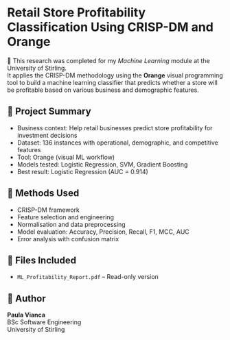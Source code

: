# Retail Store Profitability Classification Using CRISP-DM and Orange

📄 This research was completed for my *Machine Learning* module at the University of Stirling.  
It applies the CRISP-DM methodology using the **Orange** visual programming tool to build a machine learning classifier that predicts whether a store will be profitable based on various business and demographic features.

## 📘 Project Summary

- Business context: Help retail businesses predict store profitability for investment decisions
- Dataset: 136 instances with operational, demographic, and competitive features
- Tool: Orange (visual ML workflow)
- Models tested: Logistic Regression, SVM, Gradient Boosting
- Best result: Logistic Regression (AUC = 0.914)

## 🧰 Methods Used

- CRISP-DM framework
- Feature selection and engineering
- Normalisation and data preprocessing
- Model evaluation: Accuracy, Precision, Recall, F1, MCC, AUC
- Error analysis with confusion matrix

## 📎 Files Included

- `ML_Profitability_Report.pdf` –  Read-only version

## 👤 Author

**Paula Vianca**  
BSc Software Engineering  
University of Stirling
